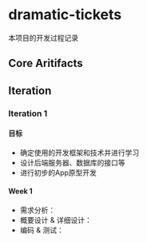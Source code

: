 # dramatic-tickets  
本项目的开发过程记录  

## Core Aritifacts

## Iteration  

### Iteration 1  

#### 目标
- 确定使用的开发框架和技术并进行学习
- 设计后端服务器、数据库的接口等
- 进行初步的App原型开发


#### Week 1  
- 需求分析：
- 概要设计 & 详细设计：
- 编码 & 测试：
